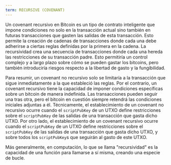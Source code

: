 ```yaml
---
term: RECURSIVE (COVENANT)
---
```


Un covenant recursivo en Bitcoin es un tipo de contrato inteligente que impone condiciones no solo en la transacción actual sino también en futuras transacciones que gasten las salidas de esta transacción. Esto permite la creación de cadenas de transacciones donde cada una debe adherirse a ciertas reglas definidas por la primera en la cadena. La recursividad crea una secuencia de transacciones donde cada una hereda las restricciones de su transacción padre. Esto permitiría un control complejo y a largo plazo sobre cómo se pueden gastar los bitcoins, pero también introduciría riesgos respecto a la libertad de gasto y la fungibilidad.

Para resumir, un covenant no recursivo solo se limitaría a la transacción que sigue inmediatamente a la que estableció las reglas. Por el contrario, un covenant recursivo tiene la capacidad de imponer condiciones específicas sobre un bitcoin de manera indefinida. Las transacciones pueden seguir una tras otra, pero el bitcoin en cuestión siempre retendrá las condiciones iniciales adjuntas a él. Técnicamente, el establecimiento de un covenant no recursivo ocurre cuando el `scriptPubKey` de un UTXO define restricciones sobre el `scriptPubKey` de las salidas de una transacción que gasta dicho UTXO. Por otro lado, el establecimiento de un covenant recursivo ocurre cuando el `scriptPubKey` de un UTXO define restricciones sobre el `scriptPubKey` de las salidas de una transacción que gasta dicho UTXO, y sobre todos los `scriptPubKey`s que seguirán al gasto de este UTXO.

Más generalmente, en computación, lo que se llama "recursividad" es la capacidad de una función para llamarse a sí misma, creando una especie de bucle.
